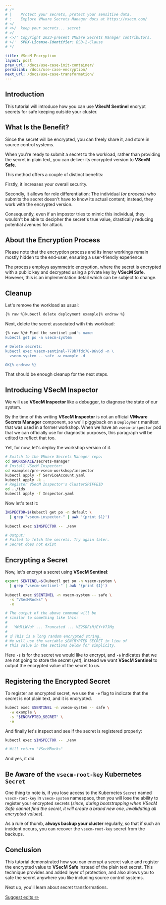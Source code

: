 ```yaml
---
# /*
# |    Protect your secrets, protect your sensitive data.
# :    Explore VMware Secrets Manager docs at https://vsecm.com/
# </
# <>/  keep your secrets... secret
# >/
# <>/' Copyright 2023-present VMware Secrets Manager contributors.
# >/'  SPDX-License-Identifier: BSD-2-Clause
# */

title: VSecM Encryption
layout: post
prev_url: /docs/use-case-init-container/
permalink: /docs/use-case-encryption/
next_url: /docs/use-case-transformation/
---
```


## Introduction

This tutorial will introduce how you can use **VSecM Sentinel** encrypt secrets
for safe keeping outside your cluster.

## What Is the Benefit?

Since the secret will be encrypted, you can freely share it, and store in
source control systems.

When you're ready to submit a secret to the workload, rather than providing the
secret in plain text, you can deliver its encrypted version to **VSecM Safe**.

This method offers a couple of distinct benefits:

Firstly, it increases your overall security.

Secondly, it allows for role differentiation: The individual (*or process*) who
submits the secret doesn't have to know its actual content; instead, they work
with the encrypted version.

Consequently, even if an impostor tries to mimic this individual, they wouldn't
be able to decipher the secret's true value, drastically reducing potential
avenues for attack.

## About the Encryption Process

Please note that the encryption process and its inner workings remain mostly
hidden to the end-user, ensuring a user-friendly experience.

The process employs asymmetric encryption, where the secret is encrypted with a
public key and decrypted using a private key by **VSecM Safe**. However,
this is an implementation detail which can be subject to change.

## Cleanup

Let's remove the workload as usual:

```bash 
{% raw %}kubectl delete deployment example{% endraw %}
```

Next, delete the secret associated with this workload:

```bash
{% raw %}# Find the sentinel pod's name:
kubectl get po -n vsecm-system

# Delete secrets:
kubectl exec vsecm-sentinel-778b7fdc78-86v6d -n \
  vsecm-system -- safe -w example -d

OK{% endraw %}
```

That should be enough cleanup for the next steps.

## Introducing **VSecM Inspector**

We will use **VSecM Inspector** like a debugger, to diagnose the
state of our system.

By the time of this writing **VSecM Inspector** is not an official 
**VMware Secrets Manager** component, so we'll piggyback on a `Deployment` 
manifest that was used in a former workshop. When we have an `vsecm-inspector` 
pod that we can officially use for diagnostic purposes, this paragraph will be 
edited to reflect that too.

Yet, for now, let's deploy the workshop version of it.

```bash 
# Switch to the VMware Secrets Manager repo:
cd $WORKSPACE/secrets-manager
# Install VSecM Inspector:
cd examples/pre-vsecm-workshop/inspector
kubectl apply -f ServiceAccount.yaml 
kubectl apply -k .
# Register VSecM Inspector's ClusterSPIFFEID
cd ../ids
kubectl apply -f Inspector.yaml
```

Now let's test it:

```bash
INSPECTOR=$(kubectl get po -n default \
  | grep "vsecm-inspector-" | awk '{print $1}')
  
kubectl exec $INSPECTOR -- ./env

# Output:
# Failed to fetch the secrets. Try again later.
# Secret does not exist
```

## Encrypting a Secret

Now, let's encrypt a secret using **VSecM Sentinel**:

```bash
export SENTINEL=$(kubectl get po -n vsecm-system \
  | grep "vsecm-sentinel-" | awk '{print $1}')
  
kubectl exec $SENTINEL -n vsecm-system -- safe \
  -s "VSecMRocks" \
  -e

# The output of the above command will be 
# similar to something like this:
#
#   YWdlLWVuY ... Truncated ... VZ2SDFiMjEY+V7JMg
#
# ☝️ This is a long random encrypted string. 
# We will use the variable $ENCRYPTED_SECRET in lieu of
# this value in the sections below for simplicity.
```

Here `-s` is for the secret we would like to encrypt, and `-e` indicates
that we are not going to store the secret (*yet*), instead we want **VSecM Sentinel**
to output the encrypted value of the secret to us.

## Registering the Encrypted Secret

To register an encrypted secret, we use the `-e` flag to indicate that the
secret is not plain text, and it is encrypted.

```bash
kubect exec $SENTINEL -n vsecm-system -- safe \
  -w example \
  -s "$ENCRYPTED_SECRET" \
  -e 
```

And finally let's inspect and see if the secret is registered properly:

```bash
kubectl exec $INSPECTOR -- ./env

# Will return "VSecMRocks"
```

And yes, it did.

## Be Aware of the `vsecm-root-key` Kubernetes `Secret`

One thing to note is, if you lose access to the Kubernetes `Secret` named
`vsecm-root-key` in `vsecm-system` namespace, then you will lose the
ability to register your encrypted secrets (*since, during bootstrapping
when VSecM Safe cannot find the secret, it will create a brand new one,
invalidating all encrypted values*).

As a rule of thumb, **always backup your cluster** regularly, so that if
such an incident occurs, you can recover the `vsecm-root-key` secret
from the backups.

## Conclusion

This tutorial demonstrated how you can encrypt a secret value and register the
encrypted value to **VSecM Safe** instead of the plain text secret. This
technique provides and added layer of protection, and also allows you to
safe the secret anywhere you like including source control systems.

Next up, you'll learn about secret transformations.


<p class="github-button">
  <a href="https://github.com/vmware-tanzu/secrets-manager/blob/main/docs/_pages/0230-encrypt.md">
    Suggest edits ✏️
  </a>
</p>